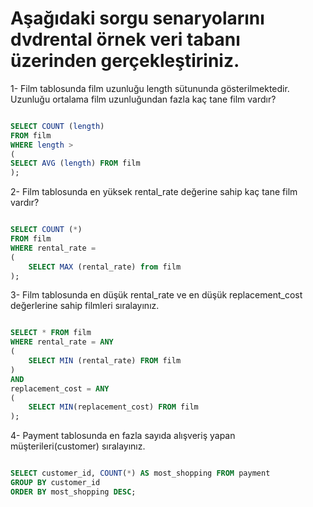 # Aşağıdaki sorgu senaryolarını dvdrental örnek veri tabanı üzerinden gerçekleştiriniz.

1- Film tablosunda film uzunluğu length sütununda gösterilmektedir. Uzunluğu ortalama film uzunluğundan fazla kaç tane film vardır?

```Sql

SELECT COUNT (length)
FROM film
WHERE length >
(
SELECT AVG (length) FROM film
);

```

2- Film tablosunda en yüksek rental_rate değerine sahip kaç tane film vardır?

```Sql

SELECT COUNT (*)
FROM film
WHERE rental_rate =
(
	SELECT MAX (rental_rate) from film
);

```

3- Film tablosunda en düşük rental_rate ve en düşük replacement_cost değerlerine sahip filmleri sıralayınız.

```Sql

SELECT * FROM film
WHERE rental_rate = ANY
(
	SELECT MIN (rental_rate) FROM film
)
AND
replacement_cost = ANY
(
	SELECT MIN(replacement_cost) FROM film
);

```

4- Payment tablosunda en fazla sayıda alışveriş yapan müşterileri(customer) sıralayınız.

```Sql

SELECT customer_id, COUNT(*) AS most_shopping FROM payment
GROUP BY customer_id
ORDER BY most_shopping DESC;

```



